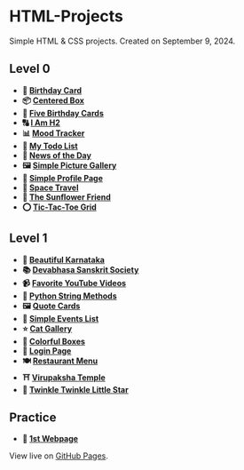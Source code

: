 # HTML-Projects

Simple HTML & CSS projects. Created on September 9, 2024.

## Level 0

- **🎂 [Birthday Card](https://vidhatrihr.github.io/html-projects/Level-0/birthday-card)**
- **📦 [Centered Box](https://vidhatrihr.github.io/html-projects/Level-0/centered-box)**
- **🎂 [Five Birthday Cards](https://vidhatrihr.github.io/html-projects/Level-0/five-birthday-cards)**
- **🔠 [I Am H2](https://vidhatrihr.github.io/html-projects/Level-0/i-am-h2)**
- **📊 [Mood Tracker](https://vidhatrihr.github.io/html-projects/Level-0/mood-tracker)**
- **📝 [My Todo List](https://vidhatrihr.github.io/html-projects/Level-0/my-todo-list)**
- **📰 [News of the Day](https://vidhatrihr.github.io/html-projects/Level-0/news-of-the-day)**
- **🖼️ [Simple Picture Gallery](https://vidhatrihr.github.io/html-projects/Level-0/simple-picture-gallery)**
- **👤 [Simple Profile Page](https://vidhatrihr.github.io/html-projects/Level-0/simple-profile-page)**
- **🚀 [Space Travel](https://vidhatrihr.github.io/html-projects/Level-0/space-travel)**
- **🌻 [The Sunflower Friend](https://vidhatrihr.github.io/html-projects/Level-0/the-sunflower-friend)**
- **⭕ [Tic-Tac-Toe Grid](https://vidhatrihr.github.io/html-projects/Level-0/tic-tac-toe-grid)**

## Level 1

- **🌅 [Beautiful Karnataka](https://vidhatrihr.github.io/html-projects/Level-1/beautiful-karnataka)**
- **📚 [Devabhasa Sanskrit Society](https://vidhatrihr.github.io/html-projects/Level-1/devabhasa-sanskrit-society)**
- **📹 [Favorite YouTube Videos](https://vidhatrihr.github.io/html-projects/Level-1/favorite-youtube-videos)**
- **🐍 [Python String Methods](https://vidhatrihr.github.io/html-projects/Level-1/python-string-methods)**
- **🖼️ [Quote Cards](https://vidhatrihr.github.io/html-projects/Level-1/quote-cards)**
- **📅 [Simple Events List](https://vidhatrihr.github.io/html-projects/Level-1/simple-events-list)**
- **⭐ [Cat Gallery](https://vidhatrihr.github.io/html-projects/Level-1/cat-gallery)**
- **🎨 [Colorful Boxes](https://vidhatrihr.github.io/html-projects/Level-1/colorful-boxes)**
- **🔐 [Login Page](https://vidhatrihr.github.io/html-projects/Level-1/login-page)**
- **🍽️ [Restaurant Menu](https://vidhatrihr.github.io/html-projects/Level-1/restaurant-menu)**
- **⛩️ [Virupaksha Temple](https://vidhatrihr.github.io/html-projects/Level-1/virupaksha-temple)**
- **🎵 [Twinkle Twinkle Little Star](https://vidhatrihr.github.io/html-projects/Level-1/twinkle-twinkle-little-star)**

## Practice

- **🌟 [1st Webpage](https://vidhatrihr.github.io/html-projects/Practice/1st-webpage.html)**

View live on [GitHub Pages](https://vidhatrihr.github.io/html-projects).
